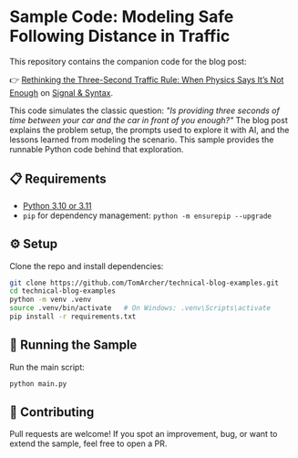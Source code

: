 # Sample Code: Modeling Safe Following Distance in Traffic

This repository contains the companion code for the blog post:

👉 [Rethinking the Three-Second Traffic Rule: When Physics Says It’s Not Enough](https://tomarcher.io/posts/safe-distance-in-traffic/) on [Signal & Syntax](https://tomarcher.io/).

This code simulates the classic question: *"Is providing three seconds of time between your car and the car in front of you enough?"*  The blog post explains the problem setup, the prompts used to explore it with AI, and the lessons learned from modeling the scenario. This sample provides the runnable Python code behind that exploration.

## 📋 Requirements

- [Python 3.10 or 3.11](https://www.python.org/downloads/)
- `pip` for dependency management: `python -m ensurepip --upgrade`

## ⚙️ Setup

Clone the repo and install dependencies:

```bash
git clone https://github.com/TomArcher/technical-blog-examples.git
cd technical-blog-examples
python -m venv .venv
source .venv/bin/activate   # On Windows: .venv\Scripts\activate
pip install -r requirements.txt
```

## 🚀 Running the Sample

Run the main script:

```bash
python main.py
```

## 🤝 Contributing

Pull requests are welcome! If you spot an improvement, bug, or want to extend the sample, feel free to open a PR.
